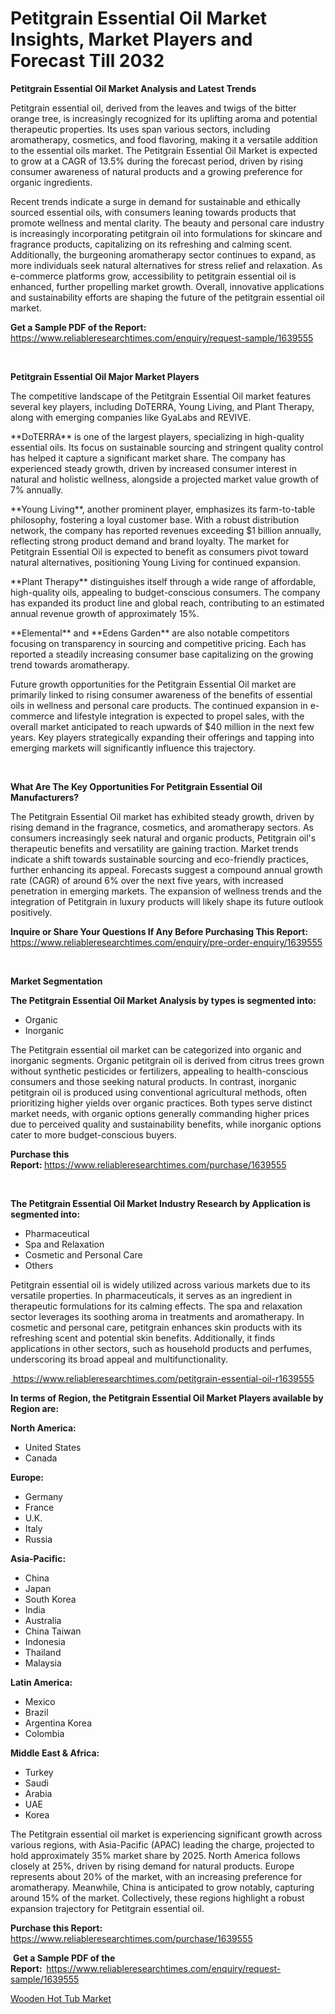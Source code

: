 <p><h1>Petitgrain Essential Oil Market Insights, Market Players and Forecast Till 2032</h1></p><p><strong>Petitgrain Essential Oil Market Analysis and Latest Trends</strong></p>
<p><p>Petitgrain essential oil, derived from the leaves and twigs of the bitter orange tree, is increasingly recognized for its uplifting aroma and potential therapeutic properties. Its uses span various sectors, including aromatherapy, cosmetics, and food flavoring, making it a versatile addition to the essential oils market. The Petitgrain Essential Oil Market is expected to grow at a CAGR of 13.5% during the forecast period, driven by rising consumer awareness of natural products and a growing preference for organic ingredients.</p><p>Recent trends indicate a surge in demand for sustainable and ethically sourced essential oils, with consumers leaning towards products that promote wellness and mental clarity. The beauty and personal care industry is increasingly incorporating petitgrain oil into formulations for skincare and fragrance products, capitalizing on its refreshing and calming scent. Additionally, the burgeoning aromatherapy sector continues to expand, as more individuals seek natural alternatives for stress relief and relaxation. As e-commerce platforms grow, accessibility to petitgrain essential oil is enhanced, further propelling market growth. Overall, innovative applications and sustainability efforts are shaping the future of the petitgrain essential oil market.</p></p>
<p><strong>Get a Sample PDF of the Report:&nbsp;</strong> <a href="https://www.reliableresearchtimes.com/enquiry/request-sample/1639555?utm_campaign=2183&utm_medium=2&utm_source=Github&utm_content=ia&utm_term=08022025&utm_id=petitgrain-essential-oil">https://www.reliableresearchtimes.com/enquiry/request-sample/1639555</a></p>
<p>&nbsp;</p>
<p><strong>Petitgrain Essential Oil Major Market Players</strong></p>
<p><p>The competitive landscape of the Petitgrain Essential Oil market features several key players, including DoTERRA, Young Living, and Plant Therapy, along with emerging companies like GyaLabs and REVIVE. </p><p>**DoTERRA** is one of the largest players, specializing in high-quality essential oils. Its focus on sustainable sourcing and stringent quality control has helped it capture a significant market share. The company has experienced steady growth, driven by increased consumer interest in natural and holistic wellness, alongside a projected market value growth of 7% annually.</p><p>**Young Living**, another prominent player, emphasizes its farm-to-table philosophy, fostering a loyal customer base. With a robust distribution network, the company has reported revenues exceeding $1 billion annually, reflecting strong product demand and brand loyalty. The market for Petitgrain Essential Oil is expected to benefit as consumers pivot toward natural alternatives, positioning Young Living for continued expansion.</p><p>**Plant Therapy** distinguishes itself through a wide range of affordable, high-quality oils, appealing to budget-conscious consumers. The company has expanded its product line and global reach, contributing to an estimated annual revenue growth of approximately 15%. </p><p>**Elemental** and **Edens Garden** are also notable competitors focusing on transparency in sourcing and competitive pricing. Each has reported a steadily increasing consumer base capitalizing on the growing trend towards aromatherapy. </p><p>Future growth opportunities for the Petitgrain Essential Oil market are primarily linked to rising consumer awareness of the benefits of essential oils in wellness and personal care products. The continued expansion in e-commerce and lifestyle integration is expected to propel sales, with the overall market anticipated to reach upwards of $40 million in the next few years. Key players strategically expanding their offerings and tapping into emerging markets will significantly influence this trajectory.</p></p>
<p>&nbsp;</p>
<p><strong>What Are The Key Opportunities For Petitgrain Essential Oil Manufacturers?</strong></p>
<p><p>The Petitgrain Essential Oil market has exhibited steady growth, driven by rising demand in the fragrance, cosmetics, and aromatherapy sectors. As consumers increasingly seek natural and organic products, Petitgrain oil's therapeutic benefits and versatility are gaining traction. Market trends indicate a shift towards sustainable sourcing and eco-friendly practices, further enhancing its appeal. Forecasts suggest a compound annual growth rate (CAGR) of around 6% over the next five years, with increased penetration in emerging markets. The expansion of wellness trends and the integration of Petitgrain in luxury products will likely shape its future outlook positively.</p></p>
<p><strong>Inquire or Share Your Questions If Any Before Purchasing This Report:</strong> <a href="https://www.reliableresearchtimes.com/enquiry/pre-order-enquiry/1639555?utm_campaign=2183&utm_medium=2&utm_source=Github&utm_content=ia&utm_term=08022025&utm_id=petitgrain-essential-oil">https://www.reliableresearchtimes.com/enquiry/pre-order-enquiry/1639555</a></p>
<p>&nbsp;</p>
<p><strong>Market Segmentation</strong></p>
<p><strong>The Petitgrain Essential Oil Market Analysis by types is segmented into:</strong></p>
<p><ul><li>Organic</li><li>Inorganic</li></ul></p>
<p><p>The Petitgrain essential oil market can be categorized into organic and inorganic segments. Organic petitgrain oil is derived from citrus trees grown without synthetic pesticides or fertilizers, appealing to health-conscious consumers and those seeking natural products. In contrast, inorganic petitgrain oil is produced using conventional agricultural methods, often prioritizing higher yields over organic practices. Both types serve distinct market needs, with organic options generally commanding higher prices due to perceived quality and sustainability benefits, while inorganic options cater to more budget-conscious buyers.</p></p>
<p><strong>Purchase this Report:&nbsp;</strong><a href="https://www.reliableresearchtimes.com/purchase/1639555?utm_campaign=2183&utm_medium=2&utm_source=Github&utm_content=ia&utm_term=08022025&utm_id=petitgrain-essential-oil">https://www.reliableresearchtimes.com/purchase/1639555</a></p>
<p>&nbsp;</p>
<p><strong>The Petitgrain Essential Oil Market Industry Research by Application is segmented into:</strong></p>
<p><ul><li>Pharmaceutical</li><li>Spa and Relaxation</li><li>Cosmetic and Personal Care</li><li>Others</li></ul></p>
<p><p>Petitgrain essential oil is widely utilized across various markets due to its versatile properties. In pharmaceuticals, it serves as an ingredient in therapeutic formulations for its calming effects. The spa and relaxation sector leverages its soothing aroma in treatments and aromatherapy. In cosmetic and personal care, petitgrain enhances skin products with its refreshing scent and potential skin benefits. Additionally, it finds applications in other sectors, such as household products and perfumes, underscoring its broad appeal and multifunctionality.</p></p>
<p><a href="https://www.reliableresearchtimes.com/petitgrain-essential-oil-r1639555?utm_campaign=2183&utm_medium=2&utm_source=Github&utm_content=ia&utm_term=08022025&utm_id=petitgrain-essential-oil">&nbsp;https://www.reliableresearchtimes.com/petitgrain-essential-oil-r1639555</a></p>
<p><strong>In terms of Region, the Petitgrain Essential Oil Market Players available by Region are:</strong></p>
<p>
    <p> <strong> North America: </strong>
        <ul>
            <li>United States</li>
            <li>Canada</li>
        </ul>
        </p> 
    <p> <strong> Europe: </strong>
        <ul>
            <li>Germany</li>
            <li>France</li>
            <li>U.K.</li>
            <li>Italy</li>
            <li>Russia</li>
        </ul>
        </p> 
    <p> <strong> Asia-Pacific: </strong>
        <ul>
            <li>China</li>
            <li>Japan</li>
            <li>South Korea</li>
            <li>India</li>
            <li>Australia</li>
            <li>China Taiwan</li>
            <li>Indonesia</li>
            <li>Thailand</li>
            <li>Malaysia</li>
        </ul>
        </p> 
    <p> <strong> Latin America: </strong>
        <ul>
            <li>Mexico</li>
            <li>Brazil</li>
            <li>Argentina Korea</li>
            <li>Colombia</li>
        </ul>
        </p> 
    <p> <strong> Middle East & Africa: </strong>
        <ul>
            <li>Turkey</li>
            <li>Saudi</li>
            <li>Arabia</li>
            <li>UAE</li>
            <li>Korea</li>
        </ul>
    </p>
    </p>
<p><p>The Petitgrain essential oil market is experiencing significant growth across various regions, with Asia-Pacific (APAC) leading the charge, projected to hold approximately 35% market share by 2025. North America follows closely at 25%, driven by rising demand for natural products. Europe represents about 20% of the market, with an increasing preference for aromatherapy. Meanwhile, China is anticipated to grow notably, capturing around 15% of the market. Collectively, these regions highlight a robust expansion trajectory for Petitgrain essential oil.</p></p>
<p><strong>Purchase this Report: </strong><a href="https://www.reliableresearchtimes.com/purchase/1639555?utm_campaign=2183&utm_medium=2&utm_source=Github&utm_content=ia&utm_term=08022025&utm_id=petitgrain-essential-oil">https://www.reliableresearchtimes.com/purchase/1639555</a></p>
<p>&nbsp;<strong>Get a Sample PDF of the Report:&nbsp;&nbsp;</strong><a href="https://www.reliableresearchtimes.com/enquiry/request-sample/1639555?utm_campaign=2183&utm_medium=2&utm_source=Github&utm_content=ia&utm_term=08022025&utm_id=petitgrain-essential-oil">https://www.reliableresearchtimes.com/enquiry/request-sample/1639555</a></p>
<p><strong></strong></p>
<p><p><a href="https://github.com/SanjidaKhan901/Market-Research-Report-List-1/blob/main/wooden-hot-tub-market.md?utm_campaign=2183&utm_medium=2&utm_source=Github&utm_content=ia&utm_term=08022025&utm_id=petitgrain-essential-oil">Wooden Hot Tub Market</a></p></p>